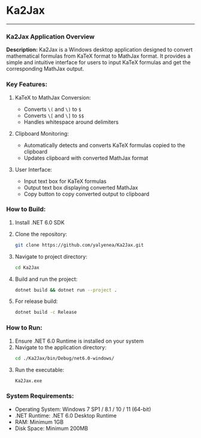 # Ka2Jax
---

### **Ka2Jax Application Overview**

**Description:**
Ka2Jax is a Windows desktop application designed to convert mathematical formulas from KaTeX format to MathJax format. It provides a simple and intuitive interface for users to input KaTeX formulas and get the corresponding MathJax output.

### **Key Features:**

1. KaTeX to MathJax Conversion:
   - Converts `\(` and `\)` to `$`
   - Converts `\[` and `\]` to `$$`
   - Handles whitespace around delimiters

2. Clipboard Monitoring:
   - Automatically detects and converts KaTeX formulas copied to the clipboard
   - Updates clipboard with converted MathJax format

3. User Interface:
   - Input text box for KaTeX formulas
   - Output text box displaying converted MathJax
   - Copy button to copy converted output to clipboard

### **How to Build:**

1. Install .NET 6.0 SDK

2. Clone the repository:

   ```bash
   git clone https://github.com/yalyenea/Ka2Jax.git
   ```

3. Navigate to project directory:

   ```bash
   cd Ka2Jax
   ```

4. Build and run the project:

   ```bash
   dotnet build && dotnet run --project .
   ```

5. For release build:

   ```bash
   dotnet build -c Release
   ```

### **How to Run:**

1. Ensure .NET 6.0 Runtime is installed on your system
2. Navigate to the application directory:
   ```bash
   cd ./Ka2Jax/bin/Debug/net6.0-windows/
   ```
3. Run the executable:
   ```bash
   Ka2Jax.exe
   ```

### **System Requirements:**

- Operating System: Windows 7 SP1 / 8.1 / 10 / 11 (64-bit)
- .NET Runtime: .NET 6.0 Desktop Runtime
- RAM: Minimum 1GB
- Disk Space: Minimum 200MB
